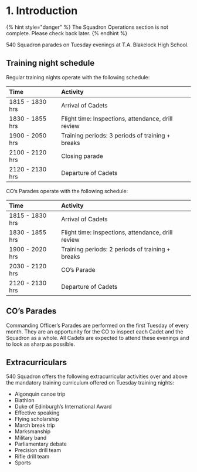 # 1. Introduction

{% hint style="danger" %}
The Squadron Operations section is not complete. Please check back later.
{% endhint %}

540 Squadron parades on Tuesday evenings at T.A. Blakelock High School.

## Training night schedule

Regular training nights operate with the following schedule:

| Time | Activity |
| :--- | :--- |
| 1815 - 1830 hrs | Arrival of Cadets |
| 1830 - 1855 hrs | Flight time: Inspections, attendance, drill review |
| 1900 - 2050 hrs | Training periods: 3 periods of training + breaks |
| 2100 - 2120 hrs | Closing parade |
| 2120 - 2130 hrs | Departure of Cadets |

CO’s Parades operate with the following schedule:

| Time | Activity |
| :--- | :--- |
| 1815 - 1830 hrs | Arrival of Cadets |
| 1830 - 1855 hrs | Flight time: Inspections, attendance, drill review |
| 1900 - 2020 hrs | Training periods: 2 periods of training + breaks |
| 2030 - 2120 hrs | CO’s Parade |
| 2120 - 2130 hrs | Departure of Cadets |

## CO’s Parades

Commanding Officer’s Parades are performed on the first Tuesday of every month. They are an opportunity for the CO to inspect each Cadet and the Squadron as a whole. All Cadets are expected to attend these evenings and to look as sharp as possible.

## Extracurriculars

540 Squadron offers the following extracurricular activities over and above the mandatory training curriculum offered on Tuesday training nights:

* Algonquin canoe trip
* Biathlon 
* Duke of Edinburgh’s International Award
* Effective speaking
* Flying scholarship
* March break trip
* Marksmanship 
* Military band 
* Parliamentary debate
* Precision drill team
* Rifle drill team
* Sports

